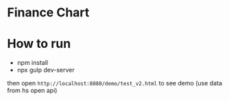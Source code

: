 # Finance Chart


# How to run

- npm install
- npx gulp dev-server

then open `http://localhost:8080/demo/test_v2.html` to see demo
(use data from hs open api)